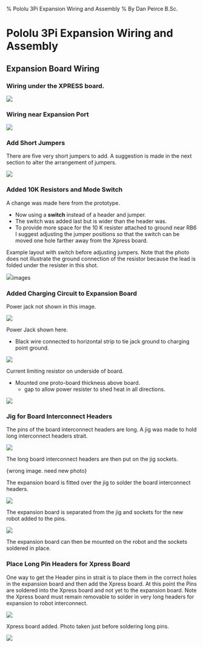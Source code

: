 % Pololu 3Pi Expansion Wiring and Assembly
% By Dan Peirce B.Sc.

<!---
use 
pandoc -s --toc -t html5 -c ../../pandocbd.css wiring.pandoc.md -o wiring.html

pandoc -s --toc -t gfm wiring.pandoc.md -o wiring.md
-->


# Pololu 3Pi Expansion Wiring and Assembly

## Expansion Board Wiring

### Wiring under the XPRESS board.

![](images/underboard-wire.jpg)

### Wiring near Expansion Port

![](images/expansion-port-wire.jpg)

### Add Short Jumpers

There are five very short jumpers to add. 
A suggestion is made in the next section to alter the arrangement of jumpers.

![](images/short-jumpers.jpg)

### Added 10K Resistors and Mode Switch

A change was made here from the prototype. 

* Now using a **switch** instead of a header and jumper.
* The switch was added last but is wider than the header was.
* To provide more space for the 10 K resister attached to ground 
  near RB6 I suggest adjusting the jumper positions so that the switch 
  can be moved one hole farther away from the Xpress board.

Example layout with switch before adjusting jumpers. Note that the photo does not illustrate the ground connection 
of the resistor because the lead is folded under the resister in this shot.

![](images/mode-switch-review.jpg)images

### Added Charging Circuit to Expansion Board

Power jack not shown in this image.

![](images/expansion-before-headers.jpg)

Power Jack shown here.

* Black wire connected to horizontal strip to tie jack ground to charging point ground.

![](images/power-jack.jpg)

Current limiting resistor on underside of board.

* Mounted one proto-board thickness above board.
    * gap to allow power resister to shed heat in all directions.

![](images/resistor-75ohm.jpg)

### Jig for Board Interconnect Headers

The pins of the board interconnect headers are long. A jig was made to hold long interconnect headers strait.

![](images/jig-sockets.jpg)

The long board interconnect headers are then put on the jig sockets.

<!---  ![](images/expansion-headers-long-for-socket.jpg)  -->
{wrong image. need new photo}

The expansion board is fitted over the jig to solder the board interconnect headers.

![](images/expansion-over-jig.jpg)

The expansion board is separated from the jig and sockets for the new robot added to the pins.

![](images/prepare-socket-mount.jpg)

The expansion board can then be mounted on the robot and the sockets soldered in place.

### Place Long Pin Headers for Xpress Board

One way to get the Header pins in strait is to place them in the correct holes in the expansion board and then add the Xpress board.
At this point the Pins are soldered into the Xpress board and not yet to the expansion board. Note the Xpress board must remain removable to solder in 
very long headers for expansion to robot interconnect.

![](images/long-pin-headers-placed.jpg)

Xpress board added. Photo taken just before soldering long pins.

![](images/align-Xpress-pins.jpg)
